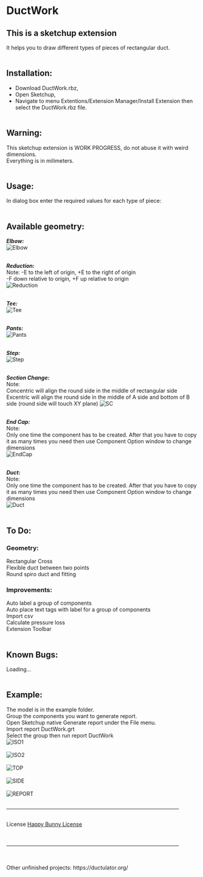 # DuctWork #

## This is a sketchup extension
It helps you to draw different types of pieces of rectangular duct. <br> <br>


## Installation:
  * Download DuctWork.rbz, <br>
  * Open Sketchup, <br> 
  * Navigate to menu Extentions/Extension Manager/Install Extension then select the DuctWork.rbz file. <br><br>


## Warning:
This sketchup extension is WORK PROGRESS, do not abuse it with weird dimensions. <br>
Everything is in milimeters. <br> <br>


## Usage:
In dialog box enter the required values for each type of piece: <br> <br>


## Available geometry:
___Elbow:___ <br>
![Elbow](<img/Elbow cheatsheet.png>) <br> <br>


___Reduction:___ <br>
Note: -E to the left of origin, +E to the right of origin <br>
-F down relative to origin, +F up relative to origin <br>
![Reduction](<img/Reduction cheatsheet.png>) <br> <br>


___Tee:___ <br>
![Tee](<img/Tee cheatsheet.png>) <br> <br>


___Pants:___ <br>
![Pants](<img/Pants cheatsheet.png>) <br> <br>

___Step:___ <br>
![Step](<img/Step cheatsheet.png>) <br> <br>

___Section Change:___ <br>
Note: <br>
Concentric will align the round side in the middle of rectangular side <br>
Excentric will align the round side in the middle of A side and bottom of B side (round side will touch XY plane)
![SC](<img/SC cheatsheet.png>) <br> <br>

___End Cap:___ <br>
Note: <br>
Only one time the component has to be created. After that you have to copy it as many times you need then use Component Option window to change dimensions <br>
![EndCap](<img/End Cap cheatsheet.png>) <br> <br> 

___Duct:___ <br>
Note: <br>
Only one time the component has to be created. After that you have to copy it as many times you need then use Component Option window to change dimensions <br>
![Duct](<img/Duct cheatsheet.png>) <br> <br>


## To Do:
### Geometry:
Rectangular Cross <br> 
Flexible duct between two points <br> 
Round spiro duct and fitting <br> 
### Improvements:
Auto label a group of components<br>
Auto place text tags with label for a group of components<br>
Import csv<br>
Calculate pressure loss<br>
Extension Toolbar <br><br>

## Known Bugs:
Loading...<br><br>

## Example:
The model is in the example folder. <br>
Group the components you want to generate report. <br> 
Open Sketchup native Generate report under the File menu. <br>
Import report DuctWork.grt <br>
Select the group then run report DuctWork <br>
![ISO1](<img/example iso1.png>) <br> <br>
![ISO2](<img/example iso2.png>) <br> <br>
![TOP](<img/example top.png>) <br> <br>
![SIDE](<img/example side.png>) <br> <br>
![REPORT](<img/report.png>) <br> <br>

<hr width="90%" /> <br>
License <a href="https://github.com/ErikMcClure/bad-licenses/blob/master/happy-bunny-license">Happy Bunny License</a> <br> <br> <br>
<hr width="90%" /> <br> <br>
Other unfinished projects: https://ductulator.org/